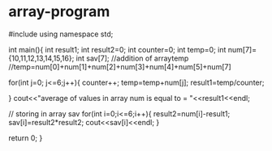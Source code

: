 # array-program
#include<iostream>
using namespace std;

int main(){
int result1;
int result2=0;
int counter=0;
int temp=0;
int num[7]={10,11,12,13,14,15,16};
int sav[7];
//addition of arraytemp
//temp=num[0]+num[1]+num[2]+num[3]+num[4]+num[5]+num[7]

for(int j=0; j<=6;j++){
counter++;
temp=temp+num[j];
result1=temp/counter;

}
cout<<"average of values in array num is equal to = "<<result1<<endl;

// storing in array sav
for(int i=0;i<=6;i++){
result2=num[i]-result1;
sav[i]=result2*result2;
cout<<sav[i]<<endl;
}

return 0;
}
